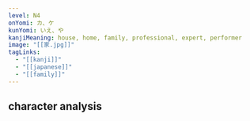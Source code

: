 ```yaml
---
level: N4
onYomi: カ、ケ
kunYomi: いえ、や
kanjiMeaning: house, home, family, professional, expert, performer
image: "[[家.jpg]]"
tagLinks:
  - "[[kanji]]"
  - "[[japanese]]"
  - "[[family]]"
---
```

## character analysis
